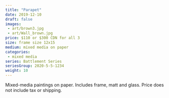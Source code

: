 ```yaml
---
title: "Parapet"
date: 2019-12-10
draft: false
images:
 - art/brown3.jpg
 - art/Wall_brown.jpg
price: $110 or $300 CDN for all 3
size: frame size 12x15
medium: mixed media on paper
categories:
 - mixed media
series: Battlement Series
seriesGroup: 2020-5-5-1234
weight: 10
---
```


Mixed-media paintings on paper. Includes frame, matt and glass. Price does not include tax or shipping.
